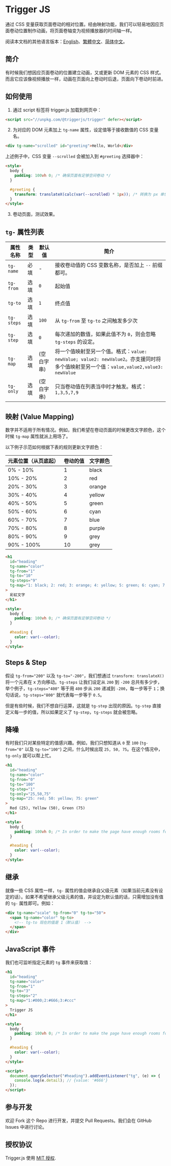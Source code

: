# Trigger JS

通过 CSS 变量获取页面卷动的相对位置。经由映射功能，我们可以轻易地因应页面卷动位置制作动画，将页面卷轴变为视频播放器的时间轴一样。

阅读本文档的其他语言版本：[English](README.md)、[繁體中文](README.zh-Hant.md)、[简体中文](README.zh-Hans.md)。

## 简介

有时候我们想因应页面卷动的位置建立动画，又或更新 DOM 元素的 CSS 样式。而且它应该像视频播放一样，动画在页面向上卷动时后退，页面向下卷动时前进。

## 如何使用

1. 通过 script 标签将 trigger.js 加载到网页中：

```html
<script src="//unpkg.com/@triggerjs/trigger" defer></script>
```

2. 为对应的 DOM 元素加上 `tg-name` 属性，设定值等于接收数值的 CSS 变量名。

```html
<div tg-name="scrolled" id="greeting">Hello, World</div>
```

上述例子中，CSS 变量 `--scrolled` 会被加入到 `#greeting` 选择器中：

```html
<style>
  body {
    padding: 100vh 0; /* 确保页面有足够空间卷动 */
  }

  #greeting {
    transform: translateX(calc(var(--scrolled) * 1px)); /* 转换为 px 单位 */
  }
</style>
```

3. 卷动页面，测试效果。

## `tg-` 属性列表

| 属性名称   | 类型 | 默认值     | 简介                                                                                                                                  |
| ---------- | ---- | ---------- | ------------------------------------------------------------------------------------------------------------------------------------- |
| `tg-name`  | 必填 | -          | 接收卷动值的 CSS 变数名称，是否加上 `--` 前缀都可。                                                                                   |
| `tg-from`  | 选填 | `0`        | 起始值                                                                                                                                |
| `tg-to`    | 选填 | `1`        | 终点值                                                                                                                                |
| `tg-steps` | 选填 | `100`      | 从 `tg-from` 至 `tg-to` 之间触发多少次                                                                                                |
| `tg-step`  | 选填 | `0`        | 每次递加的数值，如果此值不为 `0`，则会忽略 `tg-steps` 的设定。                                                                        |
| `tg-map`   | 选填 | (空白字串) | 将一个值映射至另一个值。格式：`value: newValue; value2: newValue2`。亦支援同时将多个值映射至另一个值：`value,value2,value3: newValue` |
| `tg-only`  | 选填 | (空白字串) | 只当卷动值在列表当中时才触发。格式：`1,3,5,7,9`                                                                                       |

## 映射 (Value Mapping)

数字并不适用于所有情况。例如，我们希望在卷动页面的时候更改文字颜色，这个时候 `tg-map` 属性就派上用场了。

以下例子示范如何根据下表的规则更新文字颜色：

| 元素位置（从页底起） | 卷动的值 | 文字颜色 |
| -------------------- | -------- | -------- |
| 0% - 10%             | 1        | black    |
| 10% - 20%            | 2        | red      |
| 20% - 30%            | 3        | orange   |
| 30% - 40%            | 4        | yellow   |
| 40% - 50%            | 5        | green    |
| 50% - 60%            | 6        | cyan     |
| 60% - 70%            | 7        | blue     |
| 70% - 80%            | 8        | purple   |
| 80% - 90%            | 9        | grey     |
| 90% - 100%           | 10       | grey     |

```html
<h1
  id="heading"
  tg-name="color"
  tg-from="1"
  tg-to="10"
  tg-steps="9"
  tg-map="1: black; 2: red; 3: orange; 4: yellow; 5: green; 6: cyan; 7: blue; 8: purple; 9,10: grey"
>
  彩虹文字
</h1>

<style>
  body {
    padding: 100vh 0; /* 确保页面有足够空间卷动 */
  }

  #heading {
    color: var(--color);
  }
</style>
```

## Steps & Step

假设 `tg-from="200"` 以及 `tg-to="-200"`，我们想通过 `transform: translateX()` 将一个元素在 x 方向移动。`tg-steps` 让我们设定从 `200` 到 `-200` 总共有多少步，举个例子，`tg-steps="400"` 等于用 `400` 步从 `200` 递减到 `-200`，每一步等于 `1`；换句话说，`tg-steps="800"` 就代表每一步等于 `0.5`。

但是有些时候，我们不想自行运算，这就是 `tg-step` 出现的原因。`tg-step` 直接定义每一步的值，所以如果定义了 `tg-step`，`tg-steps` 就会被忽略。

## 降噪

有时我们只对某些特定的值感兴趣。例如，我们只想知道从 `0` 至 `100` (`tg-from="0"` 以及 `tg-to="100"`) 之间，什么时候出现 `25, 50, 75`。在这个情况中，`tg-only` 就可以帮上忙。

```html
<h1
  id="heading"
  tg-name="color"
  tg-from="0"
  tg-to="100"
  tg-step="1"
  tg-only="25,50,75"
  tg-map="25: red; 50: yellow; 75: green"
>
  Red (25), Yellow (50), Green (75)
</h1>

<style>
  body {
    padding: 100vh 0; /* In order to make the page have enough rooms for scrolling */
  }

  #heading {
    color: var(--color);
  }
</style>
```

## 继承

就像一些 CSS 属性一样，`tg-` 属性的值会继承自父级元素（如果当前元素没有设定的话）。如果不希望继承父级元素的值，并设定为默认值的话，只需增加没有值的 `tg-` 属性即可。例如：

```html
<div tg-name="scale" tg-from="0" tg-to="50">
  <span tg-name="color" tg-to>
    <!-- tg-to 现在的值是 1（默认值） -->
  </span>
</div>
```

## JavaScript 事件

我们也可监听指定元素的 `tg` 事件来获取值：

```html
<h1
  id="heading"
  tg-name="color"
  tg-from="1"
  tg-to="3"
  tg-steps="2"
  tg-map="1:#000;2:#666;3:#ccc"
>
  Trigger JS
</h1>

<style>
  body {
    padding: 100vh 0; /* In order to make the page have enough rooms for scrolling */
  }

  #heading {
    color: var(--color);
  }
</style>

<script>
  document.querySelector("#heading").addEventListener("tg", (e) => {
    console.log(e.detail); // {value: '#666'}
  });
</script>
```

## 参与开发

欢迎 Fork 这个 Repo 进行开发，并提交 Pull Requests。我们会在 GitHub Issues 中进行讨论。

## 授权协议

Trigger.js 使用 [MIT 授权](LICENSE).
